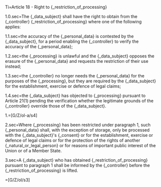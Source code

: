 Ti=Article 18 - Right to {_restriction_of_processing}

1.0.sec=The {_data_subject} shall have the right to obtain from the {_controller} {_restriction_of_processing} where one of the following applies:

1.1.sec=the accuracy of the {_personal_data} is contested by the {_data_subject}, for a period enabling the {_controller} to verify the accuracy of the {_personal_data};

1.2.sec=the {_processing} is unlawful and the {_data_subject} opposes the erasure of the {_personal_data} and requests the restriction of their use instead;

1.3.sec=the {_controller} no longer needs the {_personal_data} for the purposes of the {_processing}, but they are required by the {_data_subject} for the establishment, exercise or defence of legal claims;

1.4.sec=the {_data_subject} has objected to {_processing} pursuant to Article 21(1) pending the verification whether the legitimate grounds of the {_controller} override those of the {_data_subject}.

1.=[G/Z/ol-a/s4]

2.sec=Where {_processing} has been restricted under paragraph 1, such {_personal_data} shall, with the exception of storage, only be processed with the {_data_subject}'s {_consent} or for the establishment, exercise or defence of legal claims or for the protection of the rights of another {_natural_or_legal_person} or for reasons of important public interest of the Union or of a Member State.

3.sec=A {_data_subject} who has obtained {_restriction_of_processing} pursuant to paragraph 1 shall be informed by the {_controller} before the {_restriction_of_processing} is lifted.

=[G/Z/ol/s3]

